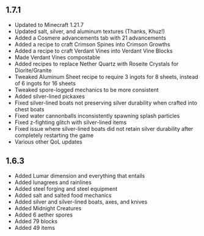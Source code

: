 ## 1.7.1

* Updated to Minecraft 1.21.7
* Updated salt, silver, and aluminum textures (Thanks, Khuz!)
* Added a Cosmere advancements tab with 21 advancements
* Added a recipe to craft Crimson Spines into Crimson Growths
* Added a recipe to craft Verdant Vines into Verdant Vine Blocks
* Made Verdant Vines compostable
* Added recipes to replace Nether Quartz with Roseite Crystals for Diorite/Granite
* Tweaked Aluminum Sheet recipe to require 3 ingots for 8 sheets, instead of 6 ingots for 16 sheets
* Tweaked spore-logged mechanics to be more consistent
* Added silver-lined pickaxes
* Fixed silver-lined boats not preserving silver durability when crafted into chest boats
* Fixed water cannonballs inconsistently spawning splash particles
* Fixed z-fighting glitch with silver-lined items
* Fixed issue where silver-lined boats did not retain silver durability after completely restarting
  the game
* Various other QoL updates

## 1.6.3

* Added Lumar dimension and everything that entails
* Added lunagrees and rainlines
* Added steel forging and steel equipment
* Added salt and salted food mechanics
* Added silver and silver-lined boats, axes, and knives
* Added Midnight Creatures
* Added 6 aether spores
* Added 79 blocks
* Added 49 items